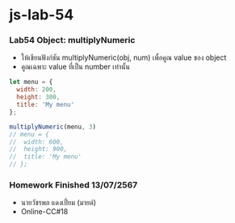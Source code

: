 # js-lab-54
### Lab54 Object: multiplyNumeric
- ให้เขียนฟังก์ชัน multiplyNumeric(obj, num) เพื่อคูณ value ของ object
- คูณเฉพาะ value ที่เป็น number เท่านั้น

```JavaScript
let menu = {
  width: 200,
  height: 300,
  title: 'My menu'
};

multiplyNumeric(menu, 3)
// menu = {
//  width: 600,
//  height: 900,
//  title: 'My menu'
// };
```

### Homework Finished 13/07/2567
- นายวัชรพล แดงเปี่ยม (มายด์)
- Online-CC#18